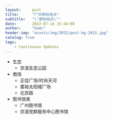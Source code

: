 ```yaml
---
layout:     post
title:      "广州游玩地点"
subtitle:   "\"游玩地点\""
date:       2023-07-14 15:44:00
author:     "Gumc"
header-img: "assets/img/2015/post-bg-2015.jpg"
catalog: true
tags:
    - Continuous Updates
---
```

* 生态
  * 京溪生态公园
* 商场
  * 正佳广场/时尚天河
  * 嘉裕太阳城广场
  * 北京路
* 图书馆类
  * 广州图书馆
  * 京溪党群服务中心图书馆
